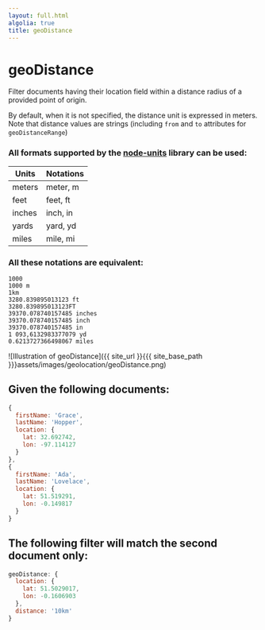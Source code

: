 ```yaml
---
layout: full.html
algolia: true
title: geoDistance
---
```


# geoDistance

Filter documents having their location field within a distance radius of a provided point of origin.

By default, when it is not specified, the distance unit is expressed in meters.  
Note that distance values are strings (including `from` and `to` attributes for `geoDistanceRange`)

### All formats supported by the [node-units](https://github.com/brettlangdon/node-units) library can be used:

Units   | Notations
--------|----------
meters  | meter, m
feet    | feet, ft
inches  | inch, in
yards   | yard, yd
miles   | mile, mi

### All these notations are equivalent:

```
1000
1000 m
1km
3280.839895013123 ft
3280.839895013123FT
39370.078740157485 inches
39370.078740157485 inch
39370.078740157485 in
1 093,6132983377079 yd
0.6213727366498067 miles
```

![Illustration of geoDistance]({{ site_url }}{{{ site_base_path }}}assets/images/geolocation/geoDistance.png)

## Given the following documents:

```javascript
{
  firstName: 'Grace',
  lastName: 'Hopper',
  location: {
    lat: 32.692742,
    lon: -97.114127
  }
},
{
  firstName: 'Ada',
  lastName: 'Lovelace',
  location: {
    lat: 51.519291,
    lon: -0.149817
  }
}
```

## The following filter will match the second document only:

```javascript
geoDistance: {
  location: {
    lat: 51.5029017,
    lon: -0.1606903
  },
  distance: '10km'
}
```

